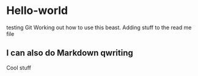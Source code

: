 # Hello-world
testing Git
Working out how to use this beast.
Adding stuff to the read me file

## I can also do Markdown qwriting

Cool stuff
